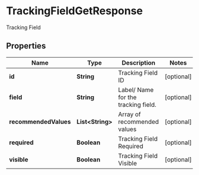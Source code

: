 

# TrackingFieldGetResponse

Tracking Field

## Properties

| Name | Type | Description | Notes |
|------------ | ------------- | ------------- | -------------|
|**id** | **String** | Tracking Field ID |  [optional] |
|**field** | **String** | Label/ Name for the tracking field. |  [optional] |
|**recommendedValues** | **List&lt;String&gt;** | Array of recommended values |  [optional] |
|**required** | **Boolean** | Tracking Field Required |  [optional] |
|**visible** | **Boolean** | Tracking Field Visible |  [optional] |



